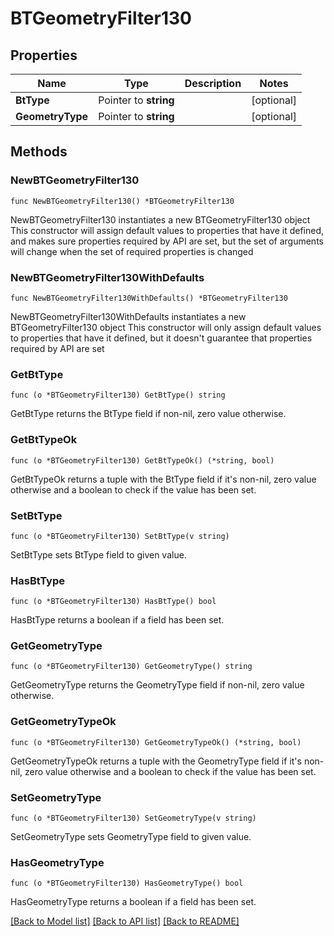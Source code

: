 # BTGeometryFilter130

## Properties

Name | Type | Description | Notes
------------ | ------------- | ------------- | -------------
**BtType** | Pointer to **string** |  | [optional] 
**GeometryType** | Pointer to **string** |  | [optional] 

## Methods

### NewBTGeometryFilter130

`func NewBTGeometryFilter130() *BTGeometryFilter130`

NewBTGeometryFilter130 instantiates a new BTGeometryFilter130 object
This constructor will assign default values to properties that have it defined,
and makes sure properties required by API are set, but the set of arguments
will change when the set of required properties is changed

### NewBTGeometryFilter130WithDefaults

`func NewBTGeometryFilter130WithDefaults() *BTGeometryFilter130`

NewBTGeometryFilter130WithDefaults instantiates a new BTGeometryFilter130 object
This constructor will only assign default values to properties that have it defined,
but it doesn't guarantee that properties required by API are set

### GetBtType

`func (o *BTGeometryFilter130) GetBtType() string`

GetBtType returns the BtType field if non-nil, zero value otherwise.

### GetBtTypeOk

`func (o *BTGeometryFilter130) GetBtTypeOk() (*string, bool)`

GetBtTypeOk returns a tuple with the BtType field if it's non-nil, zero value otherwise
and a boolean to check if the value has been set.

### SetBtType

`func (o *BTGeometryFilter130) SetBtType(v string)`

SetBtType sets BtType field to given value.

### HasBtType

`func (o *BTGeometryFilter130) HasBtType() bool`

HasBtType returns a boolean if a field has been set.

### GetGeometryType

`func (o *BTGeometryFilter130) GetGeometryType() string`

GetGeometryType returns the GeometryType field if non-nil, zero value otherwise.

### GetGeometryTypeOk

`func (o *BTGeometryFilter130) GetGeometryTypeOk() (*string, bool)`

GetGeometryTypeOk returns a tuple with the GeometryType field if it's non-nil, zero value otherwise
and a boolean to check if the value has been set.

### SetGeometryType

`func (o *BTGeometryFilter130) SetGeometryType(v string)`

SetGeometryType sets GeometryType field to given value.

### HasGeometryType

`func (o *BTGeometryFilter130) HasGeometryType() bool`

HasGeometryType returns a boolean if a field has been set.


[[Back to Model list]](../README.md#documentation-for-models) [[Back to API list]](../README.md#documentation-for-api-endpoints) [[Back to README]](../README.md)


